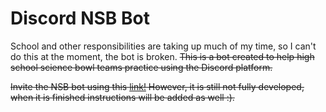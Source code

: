 # Discord NSB Bot


School and other responsibilities are taking up much of my time, so I can't do this at the moment, the bot is broken.
~~This is a bot created to help high school science bowl teams practice using the Discord platform.~~

~~Invite the NSB bot using this [link!](https://discord.com/oauth2/authorize?client_id=769756964036149258&scope=bot&permissions=289533008) However, it is still not fully developed, when it is finished instructions will be added as well :).~~
